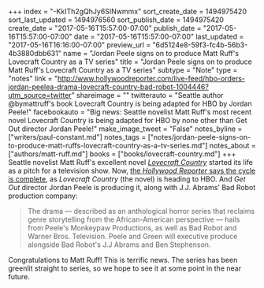 +++
index = "-KkITh2gQhJy6SINwmmx"
sort_create_date = 1494975420
sort_last_updated = 1494976560
sort_publish_date = 1494975420
create_date = "2017-05-16T15:57:00-07:00"
publish_date = "2017-05-16T15:57:00-07:00"
date = "2017-05-16T15:57:00-07:00"
last_updated = "2017-05-16T16:16:00-07:00"
preview_url = "6d5124e8-59f3-fc4b-56b3-4b3880dbb631"
name = "Jordan Peele signs on to produce Matt Ruff's Lovecraft Country as a TV series"
title = "Jordan Peele signs on to produce Matt Ruff's Lovecraft Country as a TV series"
subtype = "Note"
type = "notes"
link = "http://www.hollywoodreporter.com/live-feed/hbo-orders-jordan-peelea-drama-lovecraft-country-bad-robot-1004446?utm_source=twitter"
shareimage = ""
twitterauto = "Seattle author @bymattruff's book Lovecraft Country is being adapted for HBO by Jordan Peele!"
facebookauto = "Big news: Seattle novelist Matt Ruff's most recent novel Lovecraft Country is being adapted for HBO by none other than Get Out director Jordan Peele!"
make_image_tweet = "False"
notes_byline = ["writers/paul-constant.md"]
notes_tags = ["notes/jordan-peele-signs-on-to-produce-matt-ruffs-lovecraft-country-as-a-tv-series.md"]
notes_about = ["authors/matt-ruff.md"]
books = ["books/lovecraft-country.md"]
+++
Seattle novelist Matt Ruff's excellent novel [*Lovecraft Country*](http://www.seattlereviewofbooks.com/notes/2016/02/18/talking-with-matt-ruff-about-science-fictions-racist-past/) started its life as a pitch for a television show. Now, [the *Hollywood Reporter* says the cycle is complete](http://www.hollywoodreporter.com/live-feed/hbo-orders-jordan-peelea-drama-lovecraft-country-bad-robot-1004446?utm_source=twitter), as *Lovecraft Country* (the novel) is heading to HBO. And *Get Out* director Jordan Peele is producing it, along with J.J. Abrams' Bad Robot production company:

<blockquote>The drama — described as an anthological horror series that reclaims genre storytelling from the African-American perspective — hails from Peele's Monkeypaw Productions, as well as Bad Robot and Warner Bros. Television. Peele and Green will executive produce alongside Bad Robot's J.J Abrams and Ben Stephenson.</blockquote>

Congratulations to Matt Ruff! This is terrific news. The series has been greenlit straight to series, so we hope to see it at some point in the near future.